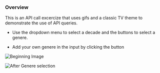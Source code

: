 ### Overview 

This is an API call excercize that uses gifs and a classic TV theme to demonstrate the use of API queries. 

* Use the dropdown menu to select a decade and the buttons to select a genere. 

* Add your own genere in the input by clicking the button

![Beginning Image](gif-app-img-empty.png)

![After Genere selection ](gif-app-img-populated.png)